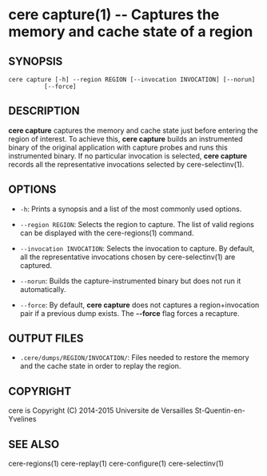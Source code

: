 cere capture(1) -- Captures the memory and cache state of a region
==================================================================

## SYNOPSIS

```
cere capture [-h] --region REGION [--invocation INVOCATION] [--norun]
          [--force]
```

## DESCRIPTION

**cere capture** captures the memory and cache state just before entering the region
of interest. To achieve this, **cere capture** builds an instrumented binary of the
original application with capture probes and runs this instrumented binary.
If no particular invocation is selected, **cere capture** records all the
representative invocations selected by cere-selectinv(1).

## OPTIONS

  * `-h`:
    Prints a synopsis and a list of the most commonly used options.

  * `--region REGION`:
    Selects the region to capture. The list of valid regions can be displayed with
    the cere-regions(1) command.

  * `--invocation INVOCATION`:
    Selects the invocation to capture. By default, all the representative
    invocations chosen by cere-selectinv(1) are captured.

  * `--norun`:
    Builds the capture-instrumented binary but does not run it automatically.

  * `--force`:
    By default, **cere capture** does not captures a region+invocation pair if a
    previous dump exists. The **--force** flag forces a recapture.

## OUTPUT FILES

  * `.cere/dumps/REGION/INVOCATION/`:
    Files needed to restore the memory and the cache state in order to replay
    the region.

## COPYRIGHT

cere is Copyright (C) 2014-2015 Universite de Versailles St-Quentin-en-Yvelines

## SEE ALSO

cere-regions(1) cere-replay(1) cere-configure(1) cere-selectinv(1)
